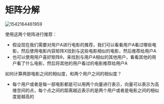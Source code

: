 # 矩阵分解

![1542164461959](../../../../AppData/Local/Temp/1542164461959.png)

使用这两个矩阵进行推荐：

- 假设现在我们需要对用户A进行电影的推荐，我们可以看看用户A看过哪些电影，然后使用电影内容矩阵X找到与这些电影相似的电影，然后推荐给用户A
- 也可以使用用户喜好矩阵θ，来找到与用户A相似的其他用户，看看其他的用户看了什么电影，然后将其他的用户看过的电影推荐给用户A

如何计算两部电影之间的相似度，和两个用户之间的相似度？

- 每个用户或者是每一部电影都是可以用两个向量进行表示，向量可以表示为高维空间的点，每个点之间的距离越近表示的是两个用户或者是电影之间的相似度是越高的 

